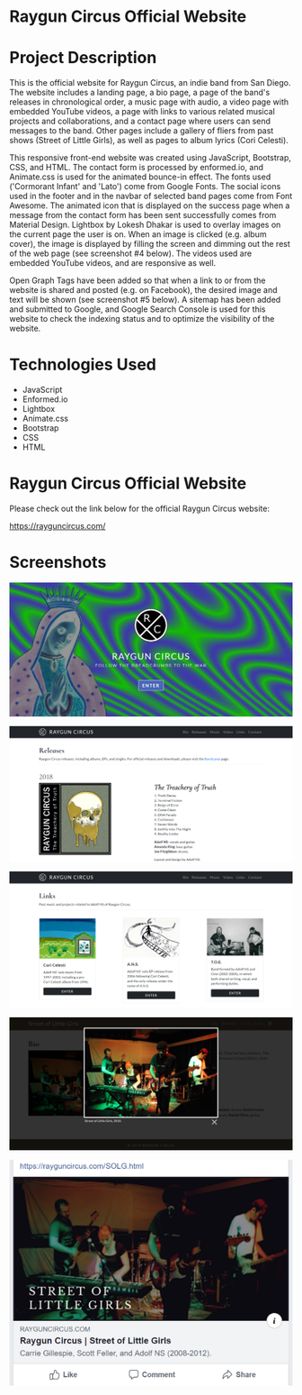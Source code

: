 # Raygun Circus Official Website

# Project Description

This is the official website for Raygun Circus, an indie band from San Diego. The website includes a landing page, a bio page, a page of the band's releases in chronological order, a music page with audio, a video page with embedded YouTube videos, a page with links to various related musical projects and collaborations, and a contact page where users can send messages to the band. Other pages include a gallery of fliers from past shows (Street of Little Girls), as well as pages to album lyrics (Cori Celesti).

This responsive front-end website was created using JavaScript, Bootstrap, CSS, and HTML. The contact form is processed by enformed.io, and Animate.css is used for the animated bounce-in effect. The fonts used ('Cormorant Infant' and 'Lato') come from Google Fonts. The social icons used in the footer and in the navbar of selected band pages come from Font Awesome. The animated icon that is displayed on the success page when a message from the contact form has been sent successfully comes from Material Design. Lightbox by Lokesh Dhakar is used to overlay images on the current page the user is on. When an image is clicked (e.g. album cover), the image is displayed by filling the screen and dimming out the rest of the web page (see screenshot #4 below). The videos used are embedded YouTube videos, and are responsive as well.

Open Graph Tags have been added so that when a link to or from the website is shared and posted (e.g. on Facebook), the desired image and text will be shown (see screenshot #5 below). A sitemap has been added and submitted to Google, and Google Search Console is used for this website to check the indexing status and to optimize the visibility of the website.

# Technologies Used

* JavaScript
* Enformed.io
* Lightbox
* Animate.css
* Bootstrap
* CSS
* HTML

# Raygun Circus Official Website

Please check out the link below for the official Raygun Circus website:

https://rayguncircus.com/

# Screenshots

![Screenshot 01](screenshots/raygunCircus-screenshot01.jpg "Landing Page")

![Screenshot 02](screenshots/raygunCircus-screenshot02.png "Releases Page")

![Screenshot 03](screenshots/raygunCircus-screenshot03.png "Links Page")

![Screenshot 04](screenshots/raygunCircus-screenshot04.png "Street of Little Girls Home Page")

![Screenshot 05](screenshots/raygunCircus-screenshot05.png "Detail of posted link on Facebook page")
